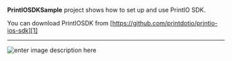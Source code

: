 **PrintIOSDKSample** project shows how to set up and use PrintIO SDK.

You can download PrintIOSDK from [https://github.com/printdotio/printio-ios-sdk][1]


----------


![enter image description here][2]


  [1]: https://github.com/printdotio/printio-ios-sdk
  [2]: https://lh6.googleusercontent.com/-S5nP-tCWxDY/Uu-iQ57eUKI/AAAAAAAABcA/nPHj1JmmfaM/w338-h600-no/IMG_0859.PNG